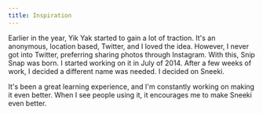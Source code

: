 ```yaml
---
title: Inspiration
---
```

Earlier in the year, Yik Yak started to gain a lot of traction. It's an anonymous, location based, Twitter, and I loved the idea. However, I never got into Twitter, preferring sharing photos through Instagram. With this, Snip Snap was born. I started working on it in July of 2014. After a few weeks of work, I decided a different name was needed. I decided on Sneeki.

It's been a great learning experience, and I'm constantly working on making it even better. When I see people using it, it encourages me to make Sneeki even better.